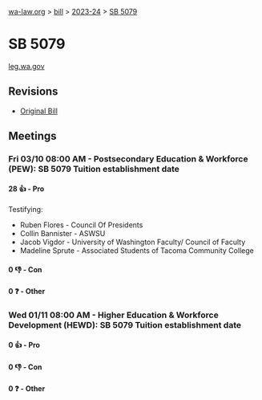[wa-law.org](/) > [bill](/bill/) > [2023-24](/bill/2023-24/) > [SB 5079](/bill/2023-24/sb/5079/)

# SB 5079
[leg.wa.gov](https://app.leg.wa.gov/billsummary?BillNumber=5079&Year=2023&Initiative=false)

## Revisions
* [Original Bill](1/)

## Meetings
### Fri 03/10 08:00 AM - Postsecondary Education & Workforce (PEW): SB 5079 Tuition establishment date
#### 28 👍 - Pro
Testifying:
* Ruben Flores - Council Of Presidents
* Collin Bannister - ASWSU
* Jacob Vigdor - University of Washington Faculty/ Council of Faculty
* Madeline Sprute - Associated Students of Tacoma Community College

#### 0 👎 - Con

#### 0 ❓ - Other

### Wed 01/11 08:00 AM - Higher Education & Workforce Development (HEWD): SB 5079 Tuition establishment date
#### 0 👍 - Pro

#### 0 👎 - Con

#### 0 ❓ - Other
